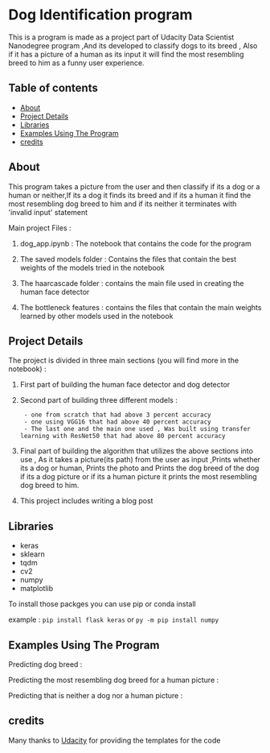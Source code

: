 # Dog Identification program
This is a program is made as a project part of Udacity Data Scientist Nanodegree program ,And its developed to classify dogs to its breed , Also if it has a picture of a human as its input it will find the most resembling breed to him as a funny user experience.

## Table of contents
- [About](#about)
- [Project Details](#project-details)
- [Libraries](#libraries)
- [Examples Using The Program](#examples-using-the-program)
- [credits](#credits)


## About 
This program takes a picture from the user and then classify if its a dog or a human or neither,If its a dog it finds its breed and if its a human it find the most resembling dog breed to him and if its neither it terminates with 'invalid input' statement

Main project Files :

1. dog_app.ipynb : The notebook that contains the code for the program

2. The saved models folder : Contains the files that contain the best weights of the models tried in the notebook

3. The haarcascade folder : contains the main file used in creating the human face detector
               
4. The bottleneck features : contains the files that contain the main weights learned by other models used in the notebook

## Project Details
The project is divided in three main sections (you will find more in the notebook) :

1. First part of building the human face detector and dog detector

2. Second part of building three different models :

        - one from scratch that had above 3 percent accuracy
        - one using VGG16 that had above 40 percent accuracy
        - The last one and the main one used , Was built using transfer learning with ResNet50 that had above 80 percent accuracy

3. Final part of building the algorithm that utilizes the above sections into use , As it takes a picture(its path) from the user as input ,Prints whether its a dog or human, Prints the photo and Prints the dog breed of the dog if its a dog picture or if its a human picture it prints the most resembling dog breed to him.

4. This project includes writing a blog post 


## Libraries 
- keras
- sklearn
- tqdm
- cv2
- numpy
- matplotlib

To install those packges you can use pip or conda install

example : `pip install flask keras` or `py -m pip install numpy`


## Examples Using The Program
Predicting dog breed :



Predicting the most resembling dog breed for a human picture :




Predicting that is neither a dog nor a human picture :




## credits 
Many thanks to [Udacity](https://www.udacity.com/) for providing the templates for the code 